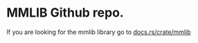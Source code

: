 # MMLIB Github repo.

If you are looking for the mmlib library go to [docs.rs/crate/mmlib](https://docs.rs/crate/mmlib/latest)